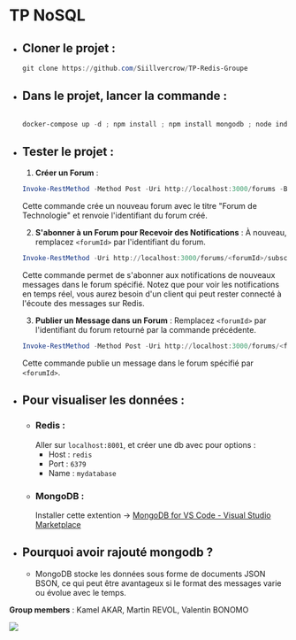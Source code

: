 # TP NoSQL

- ## Cloner le projet :
    ```powershell
    git clone https://github.com/Siillvercrow/TP-Redis-Groupe
    ```
- ## Dans le projet, lancer la commande :
    ```powershell
 
    docker-compose up -d ; npm install ; npm install mongodb ; node index.js
    ```
- ## Tester le projet :
    1. **Créer un Forum** :
    ```powershell
    Invoke-RestMethod -Method Post -Uri http://localhost:3000/forums -Body '{"title": "Forum de Technologie"}' -ContentType 'application/json'
    ```

    Cette commande crée un nouveau forum avec le titre "Forum de Technologie" et renvoie l'identifiant du forum créé.

    2. **S'abonner à un Forum pour Recevoir des Notifications** :
    À nouveau, remplacez `<forumId>` par l'identifiant du forum.
    ```powershell
    Invoke-RestMethod -Uri http://localhost:3000/forums/<forumId>/subscribe -Method Get
    ```

    Cette commande permet de s'abonner aux notifications de nouveaux messages dans le forum spécifié. Notez que pour voir les notifications en temps réel, vous aurez besoin d'un client qui peut rester connecté à l'écoute des messages sur Redis.

    3. **Publier un Message dans un Forum** :
    Remplacez `<forumId>` par l'identifiant du forum retourné par la commande précédente.
    ```powershell
    Invoke-RestMethod -Method Post -Uri http://localhost:3000/forums/<forumId>/messages -Body '{"message": "Bonjour, ceci est un message test."}' -ContentType 'application/json'
    ```

    Cette commande publie un message dans le forum spécifié par `<forumId>`.

- ## Pour visualiser les données :
    - ### Redis :
        Aller sur ```localhost:8001```, et créer une db avec pour options :
        - Host : `redis`
        - Port : `6379`
        - Name : `mydatabase`
    - ### MongoDB :
        Installer cette extention -> [MongoDB for VS Code - Visual Studio Marketplace](https://marketplace.visualstudio.com/items?itemName=mongodb.mongodb-vscode)


- ## Pourquoi avoir rajouté mongodb ?
    - MongoDB stocke les données sous forme de documents JSON BSON, ce qui peut être avantageux si le format des messages varie ou évolue avec le temps.

**Group members** : Kamel AKAR, Martin REVOL, Valentin BONOMO

![](https://cdn.discordapp.com/attachments/1158344715582853232/1201542139348275220/baby-cute.gif?ex=65ca3251&is=65b7bd51&hm=cdde9e674ed5e64ec1a18022c924e962da93e68891e6feaa8f08ad68ddb12e1d&)